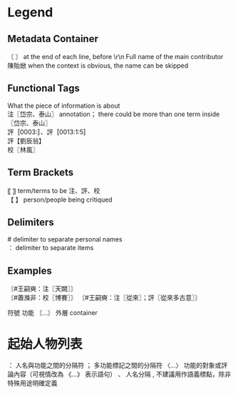 # Legend

## Metadata Container
〘 〙 at the end of each line, before \r\n
Full name of the main contributor<br />
陳貽焮 when the context is obvious, the name can be skipped

## Functional Tags
What the piece of information is about<br />
注〖岱宗、泰山〗 annotation； there could be more than one term inside 〖岱宗、泰山〗<br />
評〚0003:〛、評〚0013:1:5〛<br />
評【劉辰翁】<br />
校〖林風〗

## Term Brackets
〖 〗 term/terms to be 注、評、校<br />
【 】 person/people being critiqued

## Delimiters
\# delimiter to separate personal names<br />
： delimiter to separate items

## Examples
〘#王嗣奭：注〖天闕〗〙<br />
〘#蕭滌非：校〖博賽〗〙
〘#王嗣奭：注〖從來〗；評〖從來多古意〗〙


符號	功能
〘...〙	外層 container
#	起始人物列表
：	人名與功能之間的分隔符
；	多功能標記之間的分隔符
〈...〉	功能的對象或評論內容（可視情改為 《...》 表示語句）
、	人名分隔
,	不建議用作語義標點，除非特殊用途明確定義

